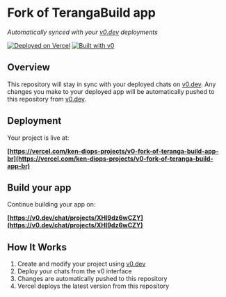 # Fork of TerangaBuild app

*Automatically synced with your [v0.dev](https://v0.dev) deployments*

[![Deployed on Vercel](https://img.shields.io/badge/Deployed%20on-Vercel-black?style=for-the-badge&logo=vercel)](https://vercel.com/ken-diops-projects/v0-fork-of-teranga-build-app-br)
[![Built with v0](https://img.shields.io/badge/Built%20with-v0.dev-black?style=for-the-badge)](https://v0.dev/chat/projects/XHl9dz6wCZY)

## Overview

This repository will stay in sync with your deployed chats on [v0.dev](https://v0.dev).
Any changes you make to your deployed app will be automatically pushed to this repository from [v0.dev](https://v0.dev).

## Deployment

Your project is live at:

**[https://vercel.com/ken-diops-projects/v0-fork-of-teranga-build-app-br](https://vercel.com/ken-diops-projects/v0-fork-of-teranga-build-app-br)**

## Build your app

Continue building your app on:

**[https://v0.dev/chat/projects/XHl9dz6wCZY](https://v0.dev/chat/projects/XHl9dz6wCZY)**

## How It Works

1. Create and modify your project using [v0.dev](https://v0.dev)
2. Deploy your chats from the v0 interface
3. Changes are automatically pushed to this repository
4. Vercel deploys the latest version from this repository
